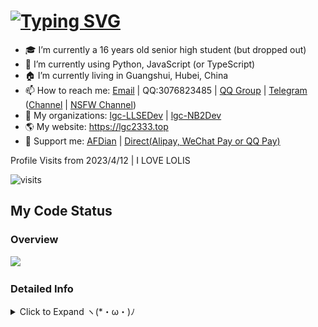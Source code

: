 # [![Typing SVG](https://readme-typing-svg.demolab.com?font=JetBrains+Mono&weight=600&size=32&duration=2000&pause=500&color=5194F0&vCenter=true&width=435&lines=Hello+Everyone+%F0%9F%91%8B;I'm+student_2333;Nice+to+meet+you+%E2%9D%A4%EF%B8%8F)](https://git.io/typing-svg)

- 🎓 I’m currently a 16 years old senior high student (but dropped out)
- 📝 I’m currently using Python, JavaScript (or TypeScript)
- 🏠 I’m currently living in Guangshui, Hubei, China
- 📫 How to reach me: [Email](mailto:lgc2333@126.com) | QQ:3076823485 | [QQ Group](https://jq.qq.com/?_wv=1027&k=ktwOHdU2) | [Telegram](https://t.me/@lgc2333) ([Channel](https://t.me/stu2333_pd) | [NSFW Channel](https://t.me/stu_collection2))
- 🏢 My organizations: [lgc-LLSEDev](https://github.com/lgc-LLSEDev) | [lgc-NB2Dev](https://github.com/lgc-NB2Dev)
- 🌎 My website: <https://lgc2333.top>
- 🤝 Support me: [AFDian](https://afdian.net/@lgc2333) | [Direct(Alipay, WeChat Pay or QQ Pay)](https://github.com/lgc2333/ShigureBotMenu/blob/master/docs/imgs/sponsor.png)

Profile Visits from 2023/4/12 | I LOVE LOLIS

![visits](https://count.getloli.com/get/@lgc2333?theme=rule34)

## My Code Status

### Overview

<img src="https://github-readme-stats.vercel.app/api?username=lgc2333&show_icons=true" />

### Detailed Info

<details>
<summary>Click to Expand ヽ(*・ω・)ﾉ</summary>

<!--START_SECTION:waka-->

![Code Time](http://img.shields.io/badge/Code%20Time-1%2C618%20hrs%2025%20mins-blue)

![Lines of code](https://img.shields.io/badge/From%20Hello%20World%20I%27ve%20Written-934.0%20thousand%20lines%20of%20code-blue)

**🐱 My GitHub Data**

> 📦 64.8 kB Used in GitHub's Storage
>
> 🏆 1,786 Contributions in the Year 2023
>
> 🚫 Not Opted to Hire
>
> 📜 37 Public Repositories
>
> 🔑 1 Private Repositories

**I'm a Night 🦉**

```text
🌞 Morning                253 commits         ⣿⣿⣀⣀⣀⣀⣀⣀⣀⣀⣀⣀⣀⣀⣀⣀⣀⣀⣀⣀⣀⣀⣀⣀⣀   08.94 %
🌆 Daytime                605 commits         ⣿⣿⣿⣿⣿⣀⣀⣀⣀⣀⣀⣀⣀⣀⣀⣀⣀⣀⣀⣀⣀⣀⣀⣀⣀   21.38 %
🌃 Evening                922 commits         ⣿⣿⣿⣿⣿⣿⣿⣿⣀⣀⣀⣀⣀⣀⣀⣀⣀⣀⣀⣀⣀⣀⣀⣀⣀   32.58 %
🌙 Night                  1050 commits        ⣿⣿⣿⣿⣿⣿⣿⣿⣿⣀⣀⣀⣀⣀⣀⣀⣀⣀⣀⣀⣀⣀⣀⣀⣀   37.10 %
```

📅 **I'm Most Productive on Thursday**

```text
Monday                   348 commits         ⣿⣿⣿⣀⣀⣀⣀⣀⣀⣀⣀⣀⣀⣀⣀⣀⣀⣀⣀⣀⣀⣀⣀⣀⣀   12.30 %
Tuesday                  312 commits         ⣿⣿⣿⣀⣀⣀⣀⣀⣀⣀⣀⣀⣀⣀⣀⣀⣀⣀⣀⣀⣀⣀⣀⣀⣀   11.02 %
Wednesday                416 commits         ⣿⣿⣿⣿⣀⣀⣀⣀⣀⣀⣀⣀⣀⣀⣀⣀⣀⣀⣀⣀⣀⣀⣀⣀⣀   14.70 %
Thursday                 493 commits         ⣿⣿⣿⣿⣀⣀⣀⣀⣀⣀⣀⣀⣀⣀⣀⣀⣀⣀⣀⣀⣀⣀⣀⣀⣀   17.42 %
Friday                   394 commits         ⣿⣿⣿⣀⣀⣀⣀⣀⣀⣀⣀⣀⣀⣀⣀⣀⣀⣀⣀⣀⣀⣀⣀⣀⣀   13.92 %
Saturday                 394 commits         ⣿⣿⣿⣀⣀⣀⣀⣀⣀⣀⣀⣀⣀⣀⣀⣀⣀⣀⣀⣀⣀⣀⣀⣀⣀   13.92 %
Sunday                   473 commits         ⣿⣿⣿⣿⣀⣀⣀⣀⣀⣀⣀⣀⣀⣀⣀⣀⣀⣀⣀⣀⣀⣀⣀⣀⣀   16.71 %
```

📊 **This Week I Spent My Time On**

```text
🕑︎ Time Zone: Asia/Shanghai

💬 Programming Languages:
Python                   17 hrs 25 mins      ⣿⣿⣿⣿⣿⣿⣿⣿⣿⣿⣿⣿⣿⣿⣿⣿⣿⣿⣀⣀⣀⣀⣀⣀⣀   71.15 %
Markdown                 3 hrs 44 mins       ⣿⣿⣿⣿⣀⣀⣀⣀⣀⣀⣀⣀⣀⣀⣀⣀⣀⣀⣀⣀⣀⣀⣀⣀⣀   15.27 %
TOML                     1 hr 7 mins         ⣿⣀⣀⣀⣀⣀⣀⣀⣀⣀⣀⣀⣀⣀⣀⣀⣀⣀⣀⣀⣀⣀⣀⣀⣀   04.62 %
YAML                     58 mins             ⣿⣀⣀⣀⣀⣀⣀⣀⣀⣀⣀⣀⣀⣀⣀⣀⣀⣀⣀⣀⣀⣀⣀⣀⣀   03.96 %
Other                    39 mins             ⣿⣀⣀⣀⣀⣀⣀⣀⣀⣀⣀⣀⣀⣀⣀⣀⣀⣀⣀⣀⣀⣀⣀⣀⣀   02.70 %

🔥 Editors:
VS Code                  24 hrs 29 mins      ⣿⣿⣿⣿⣿⣿⣿⣿⣿⣿⣿⣿⣿⣿⣿⣿⣿⣿⣿⣿⣿⣿⣿⣿⣿   100.00 %

🐱‍💻 Projects:
nb2-workspace            7 hrs 38 mins       ⣿⣿⣿⣿⣿⣿⣿⣿⣀⣀⣀⣀⣀⣀⣀⣀⣀⣀⣀⣀⣀⣀⣀⣀⣀   31.23 %
nonebot_plugin_pjsk      7 hrs 13 mins       ⣿⣿⣿⣿⣿⣿⣿⣀⣀⣀⣀⣀⣀⣀⣀⣀⣀⣀⣀⣀⣀⣀⣀⣀⣀   29.51 %
nonebot_plugin_kawaii_rob5 hrs 32 mins       ⣿⣿⣿⣿⣿⣿⣀⣀⣀⣀⣀⣀⣀⣀⣀⣀⣀⣀⣀⣀⣀⣀⣀⣀⣀   22.62 %
nonebot-plugin-nonememe  2 hrs 11 mins       ⣿⣿⣀⣀⣀⣀⣀⣀⣀⣀⣀⣀⣀⣀⣀⣀⣀⣀⣀⣀⣀⣀⣀⣀⣀   08.95 %
meme-generator           50 mins             ⣿⣀⣀⣀⣀⣀⣀⣀⣀⣀⣀⣀⣀⣀⣀⣀⣀⣀⣀⣀⣀⣀⣀⣀⣀   03.46 %

💻 Operating System:
Linux                    22 hrs 3 mins       ⣿⣿⣿⣿⣿⣿⣿⣿⣿⣿⣿⣿⣿⣿⣿⣿⣿⣿⣿⣿⣿⣿⣿⣀⣀   90.09 %
Windows                  2 hrs 25 mins       ⣿⣿⣀⣀⣀⣀⣀⣀⣀⣀⣀⣀⣀⣀⣀⣀⣀⣀⣀⣀⣀⣀⣀⣀⣀   09.91 %
```

**I Mostly Code in Python**

```text
Python                   72 repos            ⣿⣿⣿⣿⣿⣿⣿⣿⣿⣿⣿⣿⣀⣀⣀⣀⣀⣀⣀⣀⣀⣀⣀⣀⣀   46.75 %
JavaScript               28 repos            ⣿⣿⣿⣿⣿⣀⣀⣀⣀⣀⣀⣀⣀⣀⣀⣀⣀⣀⣀⣀⣀⣀⣀⣀⣀   18.18 %
TypeScript               17 repos            ⣿⣿⣿⣀⣀⣀⣀⣀⣀⣀⣀⣀⣀⣀⣀⣀⣀⣀⣀⣀⣀⣀⣀⣀⣀   11.04 %
C                        5 repos             ⣿⣀⣀⣀⣀⣀⣀⣀⣀⣀⣀⣀⣀⣀⣀⣀⣀⣀⣀⣀⣀⣀⣀⣀⣀   03.25 %
CSS                      3 repos             ⣀⣀⣀⣀⣀⣀⣀⣀⣀⣀⣀⣀⣀⣀⣀⣀⣀⣀⣀⣀⣀⣀⣀⣀⣀   01.95 %
```

**Timeline**

![Lines of Code chart](https://raw.githubusercontent.com/lgc2333/lgc2333/main/assets/bar_graph.png)

Last Updated on 2023/07/29 10:34:24 UTC

<!--END_SECTION:waka-->

</details>
